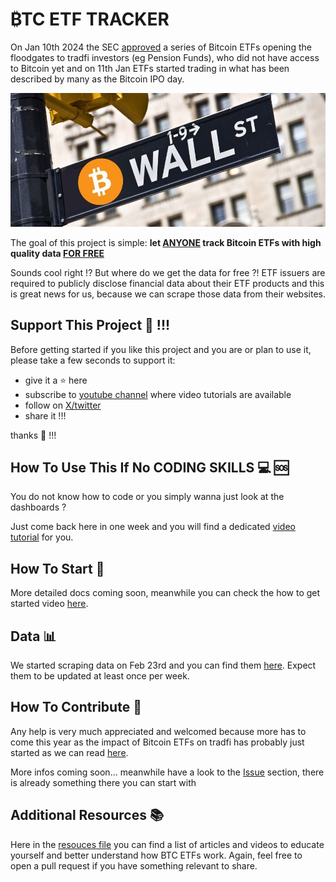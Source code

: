 # ₿TC ETF TRACKER
On Jan 10th 2024 the SEC [approved](https://www.sec.gov/news/statement/gensler-statement-spot-bitcoin-011023)
a series of Bitcoin ETFs opening the floodgates to tradfi investors (eg Pension Funds), who did not have access to Bitcoin
yet and on 11th Jan ETFs started trading in what has been described by many as the Bitcoin IPO day.

<div align="center">
  <img src="./images/logo.jpeg"><br>
</div>

The goal of this project is simple: **let <ins>ANYONE</ins> track Bitcoin ETFs with high quality data <ins>FOR FREE</ins>**

Sounds cool right !? But where do we get the data for free ?! ETF issuers
are required to publicly disclose financial data about their ETF products and
this is great news for us, because we can scrape those data from their websites.

## Support This Project 🫶 !!!
Before getting started if you like this project and you are or plan to use it,
please take a few seconds to support it:

- give it a ⭐ here
- subscribe to [youtube channel](https://www.youtube.com/@Buildwd?sub_confirmation=1) where video tutorials are available
- follow on [X/twitter](https://twitter.com/BTCETFTracker)
- share it !!!

thanks 💪 !!!

## How To Use This If No CODING SKILLS 💻 🆘
You do not know how to code or you simply wanna just look at the dashboards ?

Just come back here in one week and you will find a dedicated [video tutorial](TODO) for you.

## How To Start 🚀
More detailed docs coming soon, meanwhile you can check the how to get started video [here](TODO).

## Data 📊
We started scraping data on Feb 23rd and you can find them [here](TODO).
Expect them to be updated at least once per week.

## How To Contribute 🤝
Any help is very much appreciated and welcomed because more has to come this year as the impact of Bitcoin ETFs
on tradfi has probably just started as we can read [here](https://docs.londonstockexchange.com/sites/default/files/documents/n0324.pdf).

More infos coming soon... meanwhile have a look to the [Issue](TODO) section, there is already something there
you can start with

## Additional Resources 📚
Here in the [resouces file](./resources.md) you can find a list of articles and videos 
to educate yourself and better understand how BTC ETFs work. Again, feel free to open a pull
request if you have something relevant to share.
